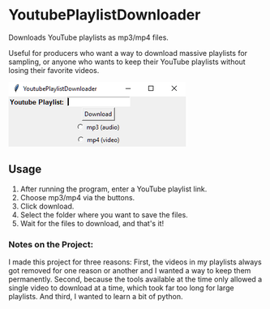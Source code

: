 # YoutubePlaylistDownloader
Downloads YouTube playlists as mp3/mp4 files.

Useful for producers who want a way to download massive playlists for sampling, or anyone who wants to keep their YouTube playlists without losing their favorite videos.

![alt text](https://github.com/mattmspaulding/YoutubePlaylistDownloader/blob/master/Screenshots/MainGUI.png "Main Screen")

## Usage
1) After running the program, enter a YouTube playlist link.
2) Choose mp3/mp4 via the buttons.
3) Click download.
4) Select the folder where you want to save the files.
5) Wait for the files to download, and that's it!

### Notes on the Project:
I made this project for three reasons: First, the videos in my playlists always got removed for one reason or another and I wanted a way to keep them permanently. Second, because the tools available at the time only allowed a single video to download at a time, which took far too long for large playlists. And third, I wanted to learn a bit of python.
